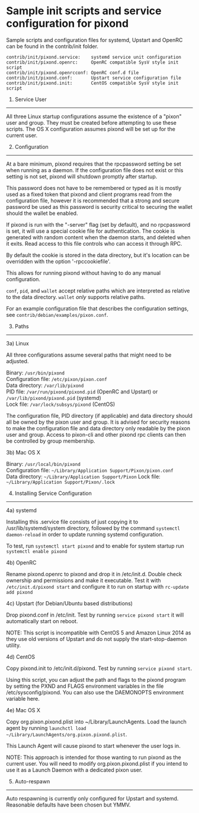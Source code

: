 Sample init scripts and service configuration for pixond
==========================================================

Sample scripts and configuration files for systemd, Upstart and OpenRC
can be found in the contrib/init folder.

    contrib/init/pixond.service:    systemd service unit configuration
    contrib/init/pixond.openrc:     OpenRC compatible SysV style init script
    contrib/init/pixond.openrcconf: OpenRC conf.d file
    contrib/init/pixond.conf:       Upstart service configuration file
    contrib/init/pixond.init:       CentOS compatible SysV style init script

1. Service User
---------------------------------

All three Linux startup configurations assume the existence of a "pixon" user
and group.  They must be created before attempting to use these scripts.
The OS X configuration assumes pixond will be set up for the current user.

2. Configuration
---------------------------------

At a bare minimum, pixond requires that the rpcpassword setting be set
when running as a daemon.  If the configuration file does not exist or this
setting is not set, pixond will shutdown promptly after startup.

This password does not have to be remembered or typed as it is mostly used
as a fixed token that pixond and client programs read from the configuration
file, however it is recommended that a strong and secure password be used
as this password is security critical to securing the wallet should the
wallet be enabled.

If pixond is run with the "-server" flag (set by default), and no rpcpassword is set,
it will use a special cookie file for authentication. The cookie is generated with random
content when the daemon starts, and deleted when it exits. Read access to this file
controls who can access it through RPC.

By default the cookie is stored in the data directory, but it's location can be overridden
with the option '-rpccookiefile'.

This allows for running pixond without having to do any manual configuration.

`conf`, `pid`, and `wallet` accept relative paths which are interpreted as
relative to the data directory. `wallet` *only* supports relative paths.

For an example configuration file that describes the configuration settings,
see `contrib/debian/examples/pixon.conf`.

3. Paths
---------------------------------

3a) Linux

All three configurations assume several paths that might need to be adjusted.

Binary:              `/usr/bin/pixond`  
Configuration file:  `/etc/pixon/pixon.conf`  
Data directory:      `/var/lib/pixond`  
PID file:            `/var/run/pixond/pixond.pid` (OpenRC and Upstart) or `/var/lib/pixond/pixond.pid` (systemd)  
Lock file:           `/var/lock/subsys/pixond` (CentOS)  

The configuration file, PID directory (if applicable) and data directory
should all be owned by the pixon user and group.  It is advised for security
reasons to make the configuration file and data directory only readable by the
pixon user and group.  Access to pixon-cli and other pixond rpc clients
can then be controlled by group membership.

3b) Mac OS X

Binary:              `/usr/local/bin/pixond`  
Configuration file:  `~/Library/Application Support/Pixon/pixon.conf`  
Data directory:      `~/Library/Application Support/Pixon`
Lock file:           `~/Library/Application Support/Pixon/.lock`

4. Installing Service Configuration
-----------------------------------

4a) systemd

Installing this .service file consists of just copying it to
/usr/lib/systemd/system directory, followed by the command
`systemctl daemon-reload` in order to update running systemd configuration.

To test, run `systemctl start pixond` and to enable for system startup run
`systemctl enable pixond`

4b) OpenRC

Rename pixond.openrc to pixond and drop it in /etc/init.d.  Double
check ownership and permissions and make it executable.  Test it with
`/etc/init.d/pixond start` and configure it to run on startup with
`rc-update add pixond`

4c) Upstart (for Debian/Ubuntu based distributions)

Drop pixond.conf in /etc/init.  Test by running `service pixond start`
it will automatically start on reboot.

NOTE: This script is incompatible with CentOS 5 and Amazon Linux 2014 as they
use old versions of Upstart and do not supply the start-stop-daemon utility.

4d) CentOS

Copy pixond.init to /etc/init.d/pixond. Test by running `service pixond start`.

Using this script, you can adjust the path and flags to the pixond program by
setting the PXND and FLAGS environment variables in the file
/etc/sysconfig/pixond. You can also use the DAEMONOPTS environment variable here.

4e) Mac OS X

Copy org.pixon.pixond.plist into ~/Library/LaunchAgents. Load the launch agent by
running `launchctl load ~/Library/LaunchAgents/org.pixon.pixond.plist`.

This Launch Agent will cause pixond to start whenever the user logs in.

NOTE: This approach is intended for those wanting to run pixond as the current user.
You will need to modify org.pixon.pixond.plist if you intend to use it as a
Launch Daemon with a dedicated pixon user.

5. Auto-respawn
-----------------------------------

Auto respawning is currently only configured for Upstart and systemd.
Reasonable defaults have been chosen but YMMV.
